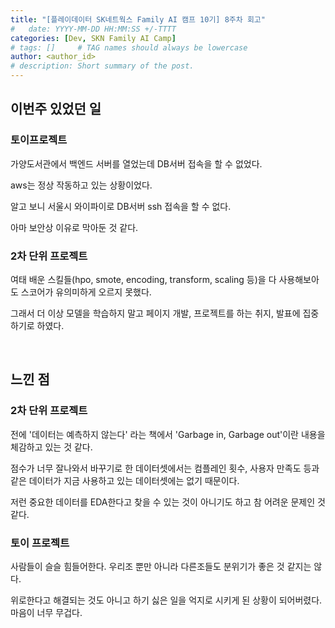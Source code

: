 ```yaml
---
title: "[플레이데이터 SK네트웍스 Family AI 캠프 10기] 8주차 회고"
#   date: YYYY-MM-DD HH:MM:SS +/-TTTT
categories: [Dev, SKN Family AI Camp]
# tags: []     # TAG names should always be lowercase
author: <author_id>
# description: Short summary of the post.
---
```



## 이번주 있었던 일

### 토이프로젝트
가양도서관에서 백엔드 서버를 열었는데 DB서버 접속을 할 수 없었다.

aws는 정상 작동하고 있는 상황이었다.

알고 보니 서울시 와이파이로 DB서버 ssh 접속을 할 수 없다.

아마 보안상 이유로 막아둔 것 같다.

### 2차 단위 프로젝트
여태 배운 스킬들(hpo, smote, encoding, transform, scaling 등)을 다 사용해보아도 스코어가 유의미하게 오르지 못했다. 

그래서 더 이상 모델을 학습하지 말고 페이지 개발, 프로젝트를 하는 취지, 발표에 집중하기로 하였다.

<br>

## 느낀 점

### 2차 단위 프로젝트
전에 '데이터는 예측하지 않는다' 라는 책에서 'Garbage in, Garbage out'이란 내용을 체감하고 있는 것 같다.

점수가 너무 잘나와서 바꾸기로 한 데이터셋에서는 컴플레인 횟수, 사용자 만족도 등과 같은 데이터가 지금 사용하고 있는 데이터셋에는 없기 때문이다.

저런 중요한 데이터를 EDA한다고 찾을 수 있는 것이 아니기도 하고 참 어려운 문제인 것 같다.

### 토이 프로젝트
사람들이 슬슬 힘들어한다. 우리조 뿐만 아니라 다른조들도 분위기가 좋은 것 같지는 않다.

위로한다고 해결되는 것도 아니고 하기 싫은 일을 억지로 시키게 된 상황이 되어버렸다. 마음이 너무 무겁다. 
